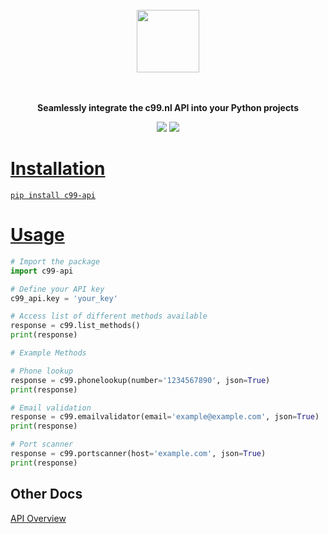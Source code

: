 <p align="center">
<br><br><br>
<a https://api.c99.nl/"><img src="https://api.c99.nl/assets/images/logo.png" width="100px"></a>
<br><br><br>
</p>

<p align="center">
<b>Seamlessly integrate the c99.nl API into your Python projects</b>
</p>

<p align=center>
<a href="https://pypi.org/project/c99-api/"><img src="https://img.shields.io/pypi/v/c99-api.svg"></a>
<!-- <a href="https://pypistats.org/packages/c99-api"><img src="https://pepy.tech/badge/c99-api"></a> -->
<a href="https://discord.gg/rR6xkP6rJu"><img src="https://img.shields.io/badge/Discord-700-blueviolet?logo=discord&amp;logoColor=white&style=round">

# Installation

```
pip install c99-api
```

# Usage

```python
# Import the package
import c99-api

# Define your API key
c99_api.key = 'your_key'
```

```python 
# Access list of different methods available
response = c99.list_methods()
print(response)
```

```python
# Example Methods

# Phone lookup
response = c99.phonelookup(number='1234567890', json=True)
print(response)

# Email validation
response = c99.emailvalidator(email='example@example.com', json=True)
print(response)

# Port scanner
response = c99.portscanner(host='example.com', json=True)
print(response)
```

## Other Docs

[API Overview](https://api.c99.nl/dashboard/api_overview)